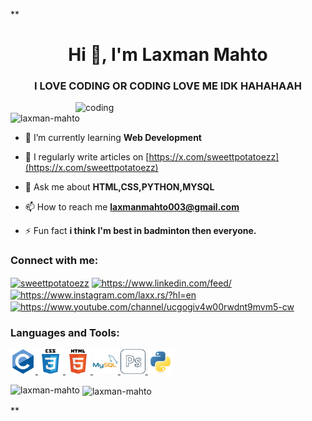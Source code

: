 **<h1 align="center">Hi 👋, I'm Laxman Mahto</h1>
<h3 align="center">I LOVE CODING OR CODING LOVE ME IDK HAHAHAAH</h3>
<img align="right" alt="coding" width="400" src="https://user-images.githubusercontent.com/55389276/140866485-8fb1c876-9a8f-4d6a-98dc-08c4981eaf70.gif">

<p align="left"> <img src="https://komarev.com/ghpvc/?username=laxman-mahto&label=Profile%20views&color=0e75b6&style=flat" alt="laxman-mahto" /> </p>

- 🌱 I’m currently learning **Web Development**

- 📝 I regularly write articles on [https://x.com/sweettpotatoezz](https://x.com/sweettpotatoezz)

- 💬 Ask me about **HTML,CSS,PYTHON,MYSQL**

- 📫 How to reach me **laxmanmahto003@gmail.com**

- ⚡ Fun fact **i think I'm best in badminton then everyone.**

<h3 align="left">Connect with me:</h3>
<p align="left">
<a href="https://twitter.com/sweettpotatoezz" target="blank"><img align="center" src="https://raw.githubusercontent.com/rahuldkjain/github-profile-readme-generator/master/src/images/icons/Social/twitter.svg" alt="sweettpotatoezz" height="30" width="40" /></a>
<a href="https://linkedin.com/in/https://www.linkedin.com/feed/" target="blank"><img align="center" src="https://raw.githubusercontent.com/rahuldkjain/github-profile-readme-generator/master/src/images/icons/Social/linked-in-alt.svg" alt="https://www.linkedin.com/feed/" height="30" width="40" /></a>
<a href="https://instagram.com/https://www.instagram.com/laxx.rs/?hl=en" target="blank"><img align="center" src="https://raw.githubusercontent.com/rahuldkjain/github-profile-readme-generator/master/src/images/icons/Social/instagram.svg" alt="https://www.instagram.com/laxx.rs/?hl=en" height="30" width="40" /></a>
<a href="https://www.youtube.com/c/https://www.youtube.com/channel/ucgogiv4w00rwdnt9mvm5-cw" target="blank"><img align="center" src="https://raw.githubusercontent.com/rahuldkjain/github-profile-readme-generator/master/src/images/icons/Social/youtube.svg" alt="https://www.youtube.com/channel/ucgogiv4w00rwdnt9mvm5-cw" height="30" width="40" /></a>
</p>

<h3 align="left">Languages and Tools:</h3>
<p align="left"> <a href="https://www.cprogramming.com/" target="_blank" rel="noreferrer"> <img src="https://raw.githubusercontent.com/devicons/devicon/master/icons/c/c-original.svg" alt="c" width="40" height="40"/> </a> <a href="https://www.w3schools.com/css/" target="_blank" rel="noreferrer"> <img src="https://raw.githubusercontent.com/devicons/devicon/master/icons/css3/css3-original-wordmark.svg" alt="css3" width="40" height="40"/> </a> <a href="https://www.w3.org/html/" target="_blank" rel="noreferrer"> <img src="https://raw.githubusercontent.com/devicons/devicon/master/icons/html5/html5-original-wordmark.svg" alt="html5" width="40" height="40"/> </a> <a href="https://www.mysql.com/" target="_blank" rel="noreferrer"> <img src="https://raw.githubusercontent.com/devicons/devicon/master/icons/mysql/mysql-original-wordmark.svg" alt="mysql" width="40" height="40"/> </a> <a href="https://www.photoshop.com/en" target="_blank" rel="noreferrer"> <img src="https://raw.githubusercontent.com/devicons/devicon/master/icons/photoshop/photoshop-line.svg" alt="photoshop" width="40" height="40"/> </a> <a href="https://www.python.org" target="_blank" rel="noreferrer"> <img src="https://raw.githubusercontent.com/devicons/devicon/master/icons/python/python-original.svg" alt="python" width="40" height="40"/> </a> </p>

<p><img align="left" src="https://github-readme-stats.vercel.app/api/top-langs?username=laxman-mahto&show_icons=true&locale=en&layout=compact" alt="laxman-mahto" /></p>

<p>&nbsp;<img align="center" src="https://github-readme-stats.vercel.app/api?username=laxman-mahto&show_icons=true&locale=en" alt="laxman-mahto" /></p>**
